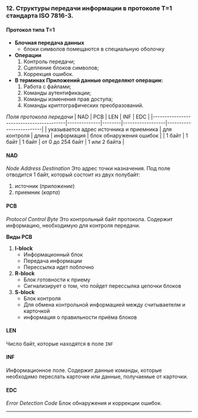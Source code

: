### 12. Структуры передачи информации в протоколе Т=1 стандарта ISO 7816-3.

#### Протокол типа T=1
* **Блочная передача данных**
  * блоки символов помещаются в специальную оболочку
* **Операции**
    1. Контроль передачи;
    2. Сцепление блоков символов;
    3. Коррекция ошибок.
* **В терминах Приложений данные определяют операции:**
    1. Работа с файлами;
    2. Команды аутентификации;
    3. Команды изменения прав доступа;
    4. Команды криптографических преобразований.

*Поля протокола передачи*
| NAD                                     | PCB          | LEN    | INF              | EDC                     |
|-----------------------------------------|--------------|--------|------------------|-------------------------|
| указывается адрес источника и приемника | для контроля | длина  | информация       | блок обнаружения ошибок |
| 1 байт                                  | 1 байт       | 1 байт | от 0 до 254 байт | 1 или 2 байта           |


#### NAD 
*Node Address Destination*
Это адрес точки назначения.
Под поле отводится 1 байт, который состоит из двух полубайт:
1. источник (*приложение*) 
2. приемник (*карта*)


#### PCB
*Protocol Control Byte*
Это контрольный байт протокола.
Содержит информацию, необходимую для контроля передачи.

**Виды PCB**
1. **I-block**
    * Информационный блок
    * Передача информации 
    * Перессылка идет поблочно
2. **R-block**
    * Блок готовности к приему
    * Сигнализирует о том, что пойдет перессылка цепочки блоков
3. **S-block**
    * Блок контроля
    * Для обмена контрольной информацией между считываетелм и карточкой
    * информация о правильности приёма блоков

#### LEN
Число байт, которые находятся в поле `INF`

#### INF
Информационное поле.
Содержит данные команды, которые необходимо переслать карточке или данные, получаемые от карточки.

#### EDC
*Error Detection Code*
Блок обнаружения и коррекции ошибок.

___
